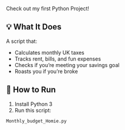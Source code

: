 Check out my first Python Project!
## 💡 What It Does
A script that:
- Calculates monthly UK taxes
- Tracks rent, bills, and fun expenses
- Checks if you’re meeting your savings goal
- Roasts you if you’re broke

## 🚀 How to Run
1. Install Python 3
2. Run this script:
```bash
Monthly_budget_Homie.py
